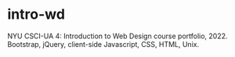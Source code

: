 # intro-wd
NYU CSCI-UA 4: Introduction to Web Design course portfolio, 2022. Bootstrap, jQuery, client-side Javascript, CSS, HTML, Unix.
